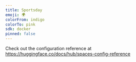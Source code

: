 ```yaml
---
title: Sportsday
emoji: 🌍
colorFrom: indigo
colorTo: pink
sdk: docker
pinned: false
---
```


Check out the configuration reference at https://huggingface.co/docs/hub/spaces-config-reference
